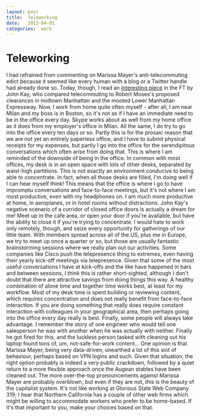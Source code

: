 ```yaml
---
layout: post
title:  Teleworking 
date:   2013-04-01 
categories:  work 
---
```


# Teleworking


I had refrained from commenting on Marissa Mayer's anti-telecommuting edict because it seemed like every human with a blog or a Twitter handle had already done so. Today, though, I read an [interesting piece](http://www.ft.com/cms/s/0/a06ecf44-954a-11e2-a151-00144feabdc0.html) in the FT by John Kay, who compared telecommuting to Robert Moses's proposed clearances in midtown Manhattan and the mooted Lower Manhattan Expressway.
Now, I work from home quite often myself - after all, I am near Milan and my boss is in Boston, so it's not as if I have an immediate need to be in the office every day. Skype works about as well from my home office as it does from my employer's office in Milan. All the same, I do try to go into the office every ten days or so. Partly this is for the prosaic reason that we are not yet an entirely paperless office, and I have to submit physical receipts for my expenses, but partly I go into the office for the serendipitous conversations which often arise from doing that.
This is where I am reminded of the downside of being in the office. In common with most offices, my desk is in an open space with lots of other desks, separated by waist-high partitions. This is not exactly an environment conducive to being able to concentrate. In fact, when all those desks are filled, I'm doing well if I can hear myself think! This means that the office is where I go to have impromptu conversations and face-to-face meetings, but it's not where I am most productive, even with my headphones on. I am much more productive at home, in aeroplanes, or in hotel rooms without distractions. John Kay's negative scenario of a corridor of closed office doors is actually a dream for me! Meet up in the cafe area, or open your door if you're available, but have the ability to close it if you're trying to concentrate.
I would hate to work only remotely, though, and seize every opportunity for gatherings of our little team. With members spread across all of the US, plus me in Europe, we try to meet up once a quarter or so, but those are usually fantastic brainstorming sessions where we really plan out our activities. Some companies like Cisco push the telepresence thing to extremes, even having their yearly kick-off meetings via telepresence. Given that some of the most useful conversations I have at kick-offs and the like have happened in bars and between sessions, I think this is rather short-sighted, although I don't doubt that there are attractive savings from doing things this way.
A healthy combination of alone time and together time works best, at least for my workflow. Most of my desk time is spent building or reviewing content, which requires concentration and does not really benefit from face-to-face interaction. If you are doing something that really does require constant interaction with colleagues in your geographical area, then perhaps going into the office every day really is best.
Finally, some people will always take advantage. I remember the story of one engineer who would tell one salesperson he was with another when he was actually with neither. Finally he got fired for this, and the luckless person tasked with cleaning out his laptop found tons of, um, not-safe-for-work content... One opinion is that Marissa Mayer, being very data-driven, unearthed a lot of this slot of behaviour, perhaps based on VPN logins and such. Given that situation, the right option probably is indeed a very public crackdown, followed by a quiet return to a more flexible approach once the Augean stables have been cleaned out.
The more over-the-top pronouncements against Marissa Mayer are probably overblown, but even if they are not, this is the beauty of the capitalist system. It's not like working at Glorious State Web Company 319; I hear that Northern California has a couple of other web firms which might be willing to accommodate workers who prefer to be home-based. If it's that important to you, make your choices based on that.

              